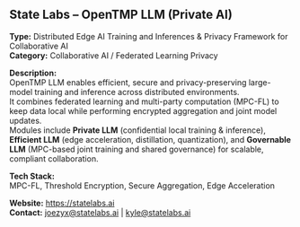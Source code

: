 ## State Labs – OpenTMP LLM (Private AI)
**Type:** Distributed Edge AI Training and Inferences & Privacy Framework for Collaborative AI  
**Category:** Collaborative AI / Federated Learning Privacy  

**Description:**  
OpenTMP LLM enables efficient, secure and privacy-preserving large-model training and inference across distributed environments.  
It combines federated learning and multi-party computation (MPC-FL) to keep data local while performing encrypted aggregation and joint model updates.  
Modules include **Private LLM** (confidential local training & inference), **Efficient LLM** (edge acceleration, distillation, quantization), and **Governable LLM** (MPC-based joint training and shared governance) for scalable, compliant collaboration.

**Tech Stack:**  
MPC-FL, Threshold Encryption, Secure Aggregation, Edge Acceleration

**Website:** https://statelabs.ai  
**Contact:** joezyx@statelabs.ai | kyle@statelabs.ai
